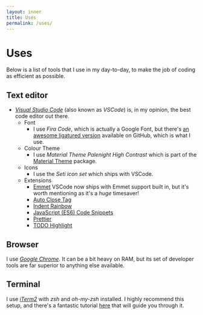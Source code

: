 ```yaml
---
layout: inner
title: Uses
permalink: /uses/
---
```

# Uses

Below is a list of tools that I use in my day-to-day, to make the job of coding as efficient as possible.

## Text editor

* *[Visual Studio Code](https://code.visualstudio.com/)* (also known as *VSCode*) is, in my opinion, the best code editor out there.
    * Font
        * I use *Fira Code*, which is actually a Google Font, but there's [an awesome ligatured version](https://github.com/tonsky/FiraCode/wiki/VS-Code-Instructions) available on GitHub, which is what I use.
    * Colour Theme
        * I use *Material Theme Palenight High Contrast* which is part of the [Material Theme](https://marketplace.visualstudio.com/items?itemName=Equinusocio.vsc-material-theme) package.
    * Icons
        * I use the *Seti icon set* which ships with VSCode.
    * Extensions
        * [Emmet](https://code.visualstudio.com/) VSCode now ships with Emmet support built in, but it's worth mentioning as it's a *huge* timesaver!
        * [Auto Close Tag](https://marketplace.visualstudio.com/items?itemName=formulahendry.auto-close-tag)
        * [Indent Rainbow](https://marketplace.visualstudio.com/items?itemName=oderwat.indent-rainbow)
        * [JavaScript (ES6) Code Snippets](https://marketplace.visualstudio.com/items?itemName=xabikos.JavaScriptSnippets)
        * [Prettier](https://prettier.io)
        * [TODO Highlight](https://marketplace.visualstudio.com/items?itemName=wayou.vscode-todo-highlight)

## Browser

I use *[Google Chrome](https://chrome.google.com)*. It can be a bit heavy on RAM, but its set of developer tools are far superior to anything else available.

## Terminal

I use *[iTerm2](https://www.iterm2.com/)* with *zsh* and *oh-my-zsh* installed. I highly recommend this setup, and there's a fantastic tutorial [here](https://medium.com/ayuth/iterm2-zsh-oh-my-zsh-the-most-power-full-of-terminal-on-macos-bdb2823fb04c) that will guide you through it.